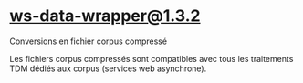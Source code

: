 # ws-data-wrapper@1.3.2

Conversions en fichier corpus compressé

Les fichiers corpus compressés sont compatibles avec tous les traitements TDM dédiés aux corpus (services web asynchrone).
